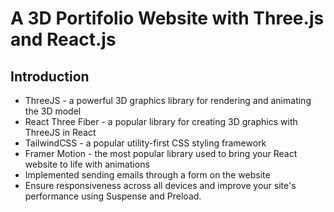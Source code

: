 # A 3D Portifolio Website with Three.js and React.js

## Introduction

- ThreeJS - a powerful 3D graphics library for rendering and animating the 3D model
- React Three Fiber - a popular library for creating 3D graphics with ThreeJS in React
- TailwindCSS - a popular utility-first CSS styling framework
- Framer Motion - the most popular library used to bring your React website to life with animations
- Implemented sending emails through a form on the website
- Ensure responsiveness across all devices and improve your site's performance using Suspense and Preload.
